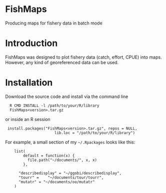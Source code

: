 FishMaps
========

Producing maps for fishery data in batch mode

# Introduction

FishMaps was designed to plot fishery data (catch, effort, CPUE) into
maps. However, any kind of georeferenced data can be used.

# Installation

Download the source code and install via the command line

  	  R CMD INSTALL -l /path/to/your/R/library
  	  FishMaps<version>.tar.gz

or inside an R session

  	 install.packages("FishMaps<version>.tar.gz", repos = NULL,
                          lib.loc = "/path/to/your/R/library")

For example, a small section of my `~/.Rpackages` looks like this:

        list(
            default = function(x) {
              file.path("~/documents/", x, x)
            }, 

          "describedisplay" = "~/ggobi/describedisplay",
          "tourr" =    "~/documents/tour/tourr", 
          "mutatr" = "~/documents/oo/mutatr"
        )